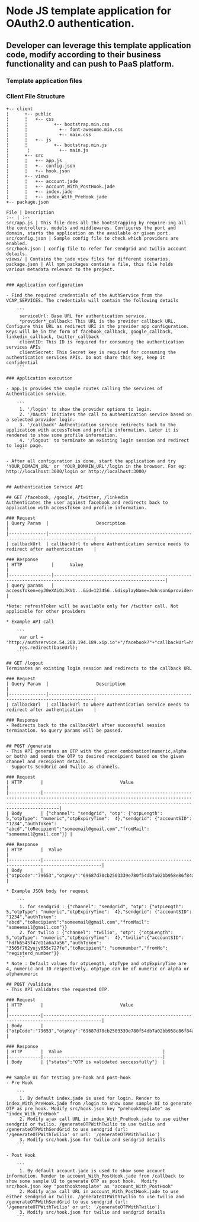 # Node JS template application for OAuth2.0 authentication.

## Developer can leverage this template application code, modify according to their business functionality and can push to PaaS platform.

### Template application files

### Client File Structure
  ```
  +-- client
  ¦      +-- public
  ¦      ¦   +-- css
  ¦      ¦   	    +-- bootstrap.min.css
  ¦      ¦            +-- font-awesome.min.css
  ¦      ¦            +-- main.css
  ¦      ¦   +-- js
  ¦      ¦   	    +-- bootstrap.min.js
  ¦       ¦           +-- main.js
  ¦      +-- src
  ¦      ¦   +-- app.js
  ¦      ¦   +-- config.json
  ¦      ¦   +-- hook.json
  ¦      +-- views
  ¦      ¦   +-- account.jade
  ¦      ¦   +-- account_With_PostHook.jade
  ¦      ¦   +-- index.jade
  ¦      ¦   +-- index_With_PreHook.jade
  +-- package.json

File | Description
:-- | :-- 
src/app.js | This file does all the bootstrapping by require-ing all the controllers, models and middlewares. Configures the port and domain, starts the application on the available or given port.
src/config.json | Sample config file to check which providers are enabled.
src/hook.json | config file to refer for sendgrid and twilio account details.
views/ | Contains the jade view files for different scenarios.
package.json | All npm packages contain a file, this file holds various metadata relevant to the project.


### Application configuration

- Find the required credentials of the AuthService from the VCAP_SERVICES. The credentials will contain the following details

      ```
       serviceUrl: Base URL for authentication service.
       *provider*_callback: This URL is the provider callback URL. Configure this URL as redirect URI in the provider app configuration. Keys will be in the form of facebook_callback, google_callback, linkedin_callback, twitter_callback
       clientID: This ID is required for consuming the authentication services APIs
       clientSecret: This Secret key is required for consuming the authentication services APIs. Do not share this key, keep it confidential
      ```

### Application execution

- app.js provides the sample routes calling the services of Authentication service.

      ```
       1. '/login' to show the provider options to login.
       2. '/OAuth' Initiates the call to Authentication service based on a selected provider login.
       3. '/callback' Authentication service redirects back to the application with accessToken and profile information. Later it is rendered to show some profile information.
       4. '/logout' to terminate an existing login session and redirect to login page.
      ```

- After all configuration is done, start the application and try 'YOUR_DOMAIN_URL' or 'YOUR_DOMAIN_URL'/login in the browser. For eg: http://localhost:3000/login or http://localhost:3000/


## Authentication Service API

## GET /facebook, /google, /twitter, /linkedin
Authenticates the user against facebook and redirects back to application with accessToken and profile information.

### Request
| Query Param  |                  Description                                                          |
|--------------|---------------------------------------------------------------------------------------|
| callbackUrl  | callbackUrl to where Authentication service needs to redirect after authentication    |

### Response
| HTTP           |      Value                                                                                                     |
|----------------|----------------------------------------------------------------------------------------------------------------|
| query params   | accessToken=eyJ0eXAiOiJKV1...&id=123456..&displayName=Johnson&provider=twitter&refreshToken=ciOiJIU...         |

*Note: refreshToken will be available only for /twitter call. Not applicable for other providers

* Example API call

      ```
       var url = "http://authservice.54.208.194.189.xip.io"+"/facebook?"+"callbackUrl=http://localhost:3000/callback";
       res.redirect(baseUrl);
      ```

## GET /logout
Terminates an existing login session and redirects to the callback URL

### Request
| Query Param  |                  Description                                                          |
|--------------|---------------------------------------------------------------------------------------|
| callbackUrl  | callbackUrl to where Authentication service needs to redirect after authentication    |

### Response
- Redirects back to the callbackUrl after successful session termination. No query params will be passed.


## POST /generate
- This API generates an OTP with the given combination(numeric,alpha or both) and sends the OTP to desired receipient based on the given channel and receipient details.
- Supports SendGrid and Twilio as channels.

### Request
| HTTP       |                             Value                                               |
|------------|------------------------------------------------------------------------------------------------------------------------------------------------------------------------------------------------------------------------|
| Body       | {"channel": "sendgrid", "otp": {"otpLength": 5,"otpType": "numeric","otpExpiryTime":  4},"sendgrid": {"accountSID": "1234","authToken": "abcd","toRecipient":"someemail@gmail.com","fromMail": "someemail@gmail.com"}} |

### Response
| HTTP       |  Value                                                             |
|------------|--------------------------------------------------------------------------------------------|
| Body       | {"otpCode":"79653","otpKey":"69687d70cb2503339e780f54db7a02bb958e86f84aeaa6023dc7397c531"} |

* Example JSON body for request

      ```
       1. for sendgrid : {"channel": "sendgrid", "otp": {"otpLength": 5,"otpType": "numeric","otpExpiryTime":  4},"sendgrid": {"accountSID": "1234","authToken": "abcd","toRecipient":"someemail@gmail.com","fromMail": "someemail@gmail.com"}}
       2. for twilio : {"channel": "twilio", "otp": {"otpLength": 5,"otpType": "numeric","otpExpiryTime":  4},"twilio":{"accountSID": "hdfk6545f47d11a6a7a56","authToken": "3505f762yujy655c727fe","toRecipient": "somenumber","fromNo": "registerd_number"}}
      ```
* Note : Default values for otpLength, otpType and otpExpiryTime are 4, numeric and 10 respectively. otpType can be of numeric or alpha or alphanumeric

## POST /validate
- This API validates the requested OTP.

### Request
| HTTP       |                             Value                                                          |
|------------|--------------------------------------------------------------------------------------------|
| Body       | {"otpCode":"79653","otpKey":"69687d70cb2503339e780f54db7a02bb958e86f84aeaa6023dc7397c531"} |

### Response
| HTTP       |  Value                                      |
|------------|---------------------------------------------|
| Body       | {"status":"OTP is validated successfully"}  |


## Sample UI for testing pre-hook and post-hook
- Pre Hook

      ```
       1. By default index.jade is used for login. Render to index_With_PreHook.jade from /login to show some sample UI to generate OTP as pre hook. Modify src/hook.json key "prehooktemplate" as "index_With_PreHook"
       2. Modify ajax call URL in index_With_PreHook.jade to use either sendgrid or twilio. /generateOTPWithTwilio to use twilio and /generateOTPWithSendGrid to use sendgrid (url: '/generateOTPWithTwilio' or url: '/generateOTPWithTwilio')
       3. Modify src/hook.json for twilio and sendgrid details
      ```

- Post Hook

      ```
       1. By default account.jade is used to show some account information. Render to account_With_PostHook.jade from /callback to show some sample UI to generate OTP as post hook.  Modify src/hook.json key "posthooktemplate" as "account_With_PostHook"
       2. Modify ajax call URL in account_With_PostHook.jade to use either sendgrid or twilio. /generateOTPWithTwilio to use twilio and /generateOTPWithSendGrid to use sendgrid (url: '/generateOTPWithTwilio' or url: '/generateOTPWithTwilio')
       3. Modify src/hook.json for twilio and sendgrid details
      ```
